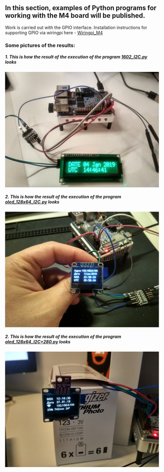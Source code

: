 ## In this section, examples of Python programs for working with the M4 board will be published.
Work is carried out with the GPIO interface.
Installation instructions for supporting GPIO via wiringpi here - [Wiringpi_M4](https://github.com/Pavelectric/WiringPi_M4)

### Some pictures of the results:

##### 1. This is how the result of the execution of the program [_1602_I2C.py_](https://github.com/Pavelectric/Python_GPIO/blob/master/1602_I2C.py) looks
![alt text](https://github.com/Pavelectric/M4/blob/master/1602_I2C.jpg)

##### 2. This is how the result of the execution of the program [_oled_128x64_I2C.py_](https://github.com/Pavelectric/Python_GPIO/blob/master/oled_128x64_I2C.py) looks
![alt text](https://github.com/Pavelectric/M4/blob/master/128_64_I2C.jpg)


##### 2. This is how the result of the execution of the program [_oled_128x64_I2C+280.py_](https://github.com/Pavelectric/Python_GPIO/blob/master/oled_128x64_I2C%2B280.py) looks
![alt text](https://github.com/Pavelectric/M4/blob/master/128_64_280.jpg)


